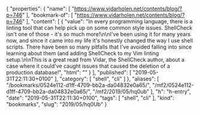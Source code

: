 {
  "properties": {
    "name": [
      "https://www.vidarholen.net/contents/blog/?p=746"
    ],
    "bookmark-of": [
      "https://www.vidarholen.net/contents/blog/?p=746"
    ],
    "content": [
      {
        "value": "In every programming language, there is a linting tool that can help pick up on some common style issues. ShellCheck isn't one of those - it's so much more!\n\nI've been using it for many years now, and since it came into my life it's honestly changed the way I use shell scripts. There have been so many pitfalls that I've avoided falling into since learning about them (and adding ShellCheck to my Vim linting setup.\n\nThis is a great read from Vidar, the ShellCheck author, about a case where it could've caught issues that caused the deletion of a production database!",
        "html": ""
      }
    ],
    "published": [
      "2019-05-31T22:11:30+0100"
    ],
    "category": [
      "shell",
      "cli"
    ]
  },
  "aliases": [
    "/bookmarks/0524e112-d1ff-4709-bb2a-da04832e0a65/",
    "/mf2/0524e112-d1ff-4709-bb2a-da04832e0a65/",
    "/mf2/2019/05/hq0ub"
  ],
  "h": "h-entry",
  "date": "2019-05-31T22:11:30+0100",
  "tags": [
    "shell",
    "cli"
  ],
  "kind": "bookmarks",
  "slug": "2019/05/hq0Ub"
}
